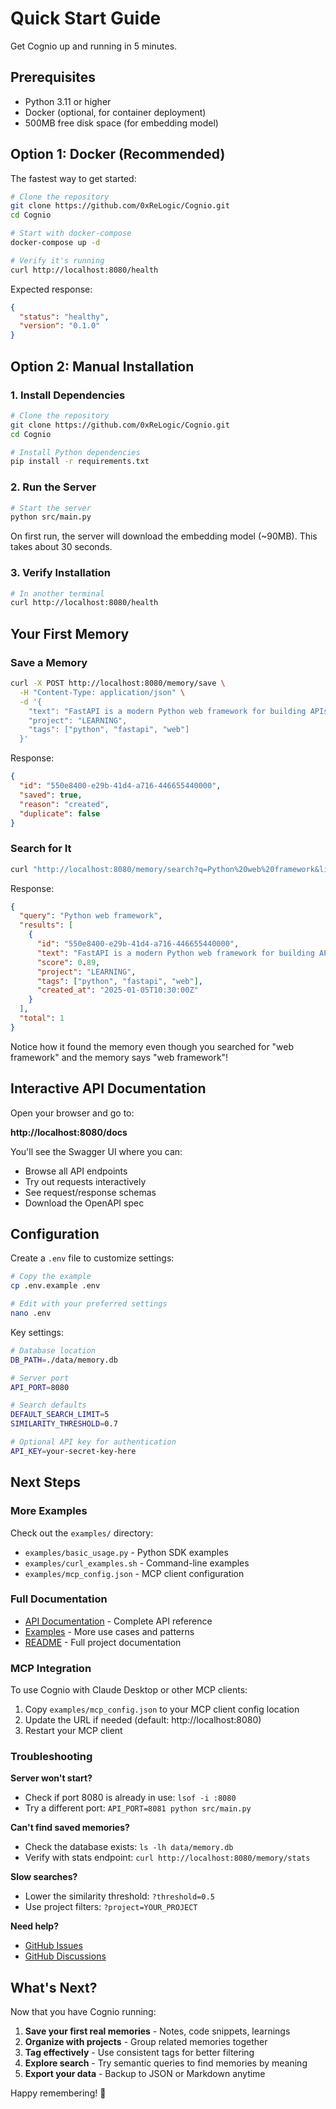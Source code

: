 # Quick Start Guide

Get Cognio up and running in 5 minutes.

## Prerequisites

- Python 3.11 or higher
- Docker (optional, for container deployment)
- 500MB free disk space (for embedding model)

## Option 1: Docker (Recommended)

The fastest way to get started:

```bash
# Clone the repository
git clone https://github.com/0xReLogic/Cognio.git
cd Cognio

# Start with docker-compose
docker-compose up -d

# Verify it's running
curl http://localhost:8080/health
```

Expected response:
```json
{
  "status": "healthy",
  "version": "0.1.0"
}
```

## Option 2: Manual Installation

### 1. Install Dependencies

```bash
# Clone the repository
git clone https://github.com/0xReLogic/Cognio.git
cd Cognio

# Install Python dependencies
pip install -r requirements.txt
```

### 2. Run the Server

```bash
# Start the server
python src/main.py
```

On first run, the server will download the embedding model (~90MB). This takes about 30 seconds.

### 3. Verify Installation

```bash
# In another terminal
curl http://localhost:8080/health
```

## Your First Memory

### Save a Memory

```bash
curl -X POST http://localhost:8080/memory/save \
  -H "Content-Type: application/json" \
  -d '{
    "text": "FastAPI is a modern Python web framework for building APIs",
    "project": "LEARNING",
    "tags": ["python", "fastapi", "web"]
  }'
```

Response:
```json
{
  "id": "550e8400-e29b-41d4-a716-446655440000",
  "saved": true,
  "reason": "created",
  "duplicate": false
}
```

### Search for It

```bash
curl "http://localhost:8080/memory/search?q=Python%20web%20framework&limit=3"
```

Response:
```json
{
  "query": "Python web framework",
  "results": [
    {
      "id": "550e8400-e29b-41d4-a716-446655440000",
      "text": "FastAPI is a modern Python web framework for building APIs",
      "score": 0.89,
      "project": "LEARNING",
      "tags": ["python", "fastapi", "web"],
      "created_at": "2025-01-05T10:30:00Z"
    }
  ],
  "total": 1
}
```

Notice how it found the memory even though you searched for "web framework" and the memory says "web framework"!

## Interactive API Documentation

Open your browser and go to:

**http://localhost:8080/docs**

You'll see the Swagger UI where you can:
- Browse all API endpoints
- Try out requests interactively
- See request/response schemas
- Download the OpenAPI spec

## Configuration

Create a `.env` file to customize settings:

```bash
# Copy the example
cp .env.example .env

# Edit with your preferred settings
nano .env
```

Key settings:
```bash
# Database location
DB_PATH=./data/memory.db

# Server port
API_PORT=8080

# Search defaults
DEFAULT_SEARCH_LIMIT=5
SIMILARITY_THRESHOLD=0.7

# Optional API key for authentication
API_KEY=your-secret-key-here
```

## Next Steps

### More Examples

Check out the `examples/` directory:
- `examples/basic_usage.py` - Python SDK examples
- `examples/curl_examples.sh` - Command-line examples
- `examples/mcp_config.json` - MCP client configuration

### Full Documentation

- [API Documentation](api.md) - Complete API reference
- [Examples](examples.md) - More use cases and patterns
- [README](../README.md) - Full project documentation

### MCP Integration

To use Cognio with Claude Desktop or other MCP clients:

1. Copy `examples/mcp_config.json` to your MCP client config location
2. Update the URL if needed (default: http://localhost:8080)
3. Restart your MCP client

### Troubleshooting

**Server won't start?**
- Check if port 8080 is already in use: `lsof -i :8080`
- Try a different port: `API_PORT=8081 python src/main.py`

**Can't find saved memories?**
- Check the database exists: `ls -lh data/memory.db`
- Verify with stats endpoint: `curl http://localhost:8080/memory/stats`

**Slow searches?**
- Lower the similarity threshold: `?threshold=0.5`
- Use project filters: `?project=YOUR_PROJECT`

**Need help?**
- [GitHub Issues](https://github.com/0xReLogic/Cognio/issues)
- [GitHub Discussions](https://github.com/0xReLogic/Cognio/discussions)

## What's Next?

Now that you have Cognio running:

1. **Save your first real memories** - Notes, code snippets, learnings
2. **Organize with projects** - Group related memories together
3. **Tag effectively** - Use consistent tags for better filtering
4. **Explore search** - Try semantic queries to find memories by meaning
5. **Export your data** - Backup to JSON or Markdown anytime

Happy remembering! 🧠
